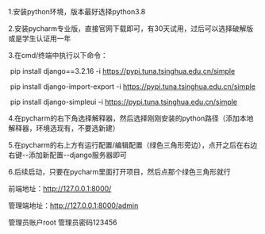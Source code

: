 1.安装python环境，版本最好选择python3.8

2.安装pycharm专业版，直接官网下载即可，有30天试用，过后可以选择破解版或是学生认证用一年

3.在cmd/终端中执行以下命令：

​	pip install django==3.2.16 -i https://pypi.tuna.tsinghua.edu.cn/simple

​	pip install django-import-export -i https://pypi.tuna.tsinghua.edu.cn/simple

​	pip install django-simpleui -i https://pypi.tuna.tsinghua.edu.cn/simple

4.在pycharm的右下角选择解释器，然后选择刚刚安装的python路径（添加本地解释器，环境选现有，不要选新建）

5.在pycharm的右上方有运行配置/编辑配置（绿色三角形旁边），点开之后在右边右键--添加新配置--django服务器即可

6.后续启动，只要在pycharm里面打开项目，然后点那个绿色三角形就行

前端地址：http://127.0.0.1:8000/

管理端地址：http://127.0.0.1:8000/admin

管理员账户root 管理员密码123456